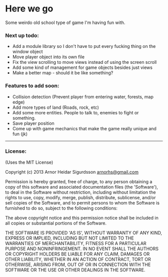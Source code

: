 # Here we go

 Some weirdo old school type of game I'm having fun with.

### Next up todo:
- Add a module library so I don't have to put every fucking thing on the window object
- Move player object into its own file
- Fix the view scrolling to move views instead of using the screen scroll
- Add some kind of management for game objects besides just views
- Make a better map - should it be like something?

### Features to add soon:
- Collision detection (Prevent player from entering water, forests, map edge)
- Add more types of land (Roads, rock, etc)
- Add some more entities. People to talk to, enemies to fight or something.
- Save player position
- Come up with game mechanics that make the game really unique and fun (jk)

---

### License:

(Uses the MIT License)

Copyright (c) 2013 Arnor Heidar Sigurdsson <arnorhs@gmail.com>

Permission is hereby granted, free of charge, to any person obtaining a
copy of this software and associated documentation files (the 'Software'), to
deal in the Software without restriction, including without limitation the rights
to use, copy, modify, merge, publish, distribute, sublicense, and/or sell copies
of the Software, and to permit persons to whom the Software is furnished to do
so, subject to the following conditions:

The above copyright notice and this permission notice shall be included in all
copies or substantial portions of the Software.

THE SOFTWARE IS PROVIDED 'AS IS', WITHOUT WARRANTY OF ANY KIND, EXPRESS OR
IMPLIED, INCLUDING BUT NOT LIMITED TO THE WARRANTIES OF MERCHANTABILITY, FITNESS
FOR A PARTICULAR PURPOSE AND NONINFRINGEMENT. IN NO EVENT SHALL THE AUTHORS OR
COPYRIGHT HOLDERS BE LIABLE FOR ANY CLAIM, DAMAGES OR OTHER LIABILITY, WHETHER
IN AN ACTION OF CONTRACT, TORT OR OTHERWISE, ARISING FROM, OUT OF OR IN
CONNECTION WITH THE SOFTWARE OR THE USE OR OTHER DEALINGS IN THE SOFTWARE.

